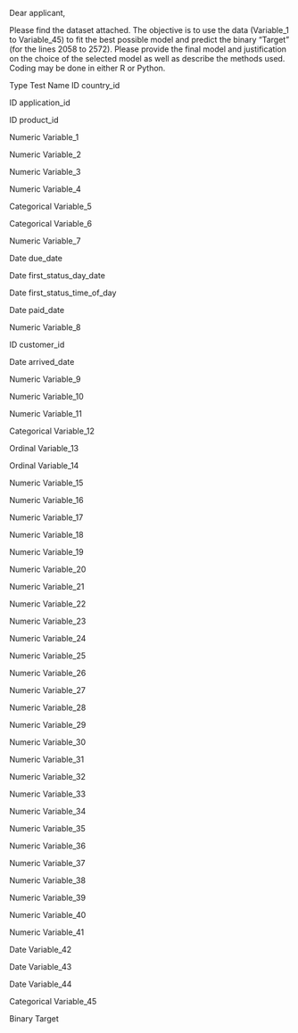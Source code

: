 Dear applicant, 

Please find the dataset attached. The objective is to use the data (Variable_1 to Variable_45) to fit the best possible model and predict the binary “Target” (for the lines 2058 to 2572). Please provide the final model and justification on the choice of the selected model as well as describe the methods used. Coding may be done in either R or Python. 


Type    Test Name
ID  country_id

ID  application_id

ID  product_id

Numeric Variable_1

Numeric Variable_2

Numeric Variable_3

Numeric Variable_4

Categorical Variable_5

Categorical Variable_6

Numeric Variable_7

Date    due_date

Date    first_status_day_date

Date    first_status_time_of_day

Date    paid_date

Numeric Variable_8

ID  customer_id

Date    arrived_date

Numeric Variable_9

Numeric Variable_10

Numeric Variable_11

Categorical Variable_12

Ordinal Variable_13

Ordinal Variable_14

Numeric Variable_15

Numeric Variable_16

Numeric Variable_17

Numeric Variable_18

Numeric Variable_19

Numeric Variable_20

Numeric Variable_21

Numeric Variable_22

Numeric Variable_23

Numeric Variable_24

Numeric Variable_25

Numeric Variable_26

Numeric Variable_27

Numeric Variable_28

Numeric Variable_29

Numeric Variable_30

Numeric Variable_31

Numeric Variable_32

Numeric Variable_33

Numeric Variable_34

Numeric Variable_35

Numeric Variable_36

Numeric Variable_37

Numeric Variable_38

Numeric Variable_39

Numeric Variable_40

Numeric Variable_41

Date    Variable_42

Date    Variable_43

Date    Variable_44

Categorical Variable_45

Binary  Target





